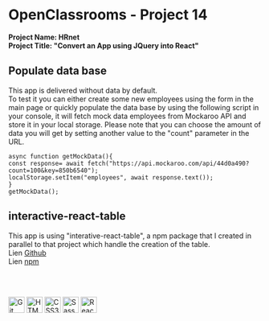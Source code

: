 # OpenClassrooms - Project 14
**Project Name: HRnet**  
**Project Title: "Convert an App using JQuery into React"**  

## Populate data base

This app is delivered without data by default.  
To test it you can either create some new employees using the form in the main page or quickly populate the data base by using the following script in your console, it will fetch mock data employees from Mockaroo API and store it in your local storage. Please note that you can choose the amount of data you will get by setting another value to the "count" parameter in the URL.

```
async function getMockData(){
const response= await fetch("https://api.mockaroo.com/api/44d0a490?count=100&key=850b6540");
localStorage.setItem("employees", await response.text());
}
getMockData();
```

## interactive-react-table

This app is using "interative-react-table", a npm package that I created in parallel to that project which handle the creation of the table.  
Lien [Github](https://github.com/RmiMekaa/React-Table)  
Lien [npm](https://www.npmjs.com/package/interactive-react-table)  

<br/><br/>

<p float="left">
  <img alt="Git" title="Git" src="https://cdn.jsdelivr.net/gh/devicons/devicon/icons/git/git-original.svg" width="32px"/>
  <img alt="HTML5" title="HTML5" src="https://cdn.jsdelivr.net/gh/devicons/devicon/icons/html5/html5-original.svg" width="32px"/>
  <img alt="CSS3" title="CSS3" src="https://cdn.jsdelivr.net/gh/devicons/devicon/icons/css3/css3-original.svg" width="32px"/>
  <img alt="Sass" title="Sass" src="https://cdn.jsdelivr.net/gh/devicons/devicon/icons/sass/sass-original.svg" width="32px"/>
  <img alt="React" title="React" src="https://cdn.jsdelivr.net/gh/devicons/devicon/icons/react/react-original.svg" width="32px"/>
</p>
